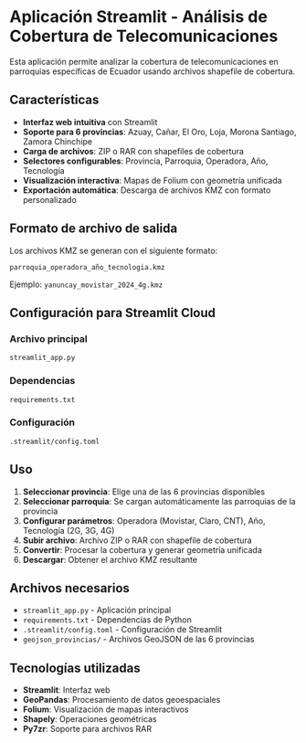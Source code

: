# Aplicación Streamlit - Análisis de Cobertura de Telecomunicaciones

Esta aplicación permite analizar la cobertura de telecomunicaciones en parroquias específicas de Ecuador usando archivos shapefile de cobertura.

## Características

- **Interfaz web intuitiva** con Streamlit
- **Soporte para 6 provincias**: Azuay, Cañar, El Oro, Loja, Morona Santiago, Zamora Chinchipe
- **Carga de archivos**: ZIP o RAR con shapefiles de cobertura
- **Selectores configurables**: Provincia, Parroquia, Operadora, Año, Tecnología
- **Visualización interactiva**: Mapas de Folium con geometría unificada
- **Exportación automática**: Descarga de archivos KMZ con formato personalizado

## Formato de archivo de salida

Los archivos KMZ se generan con el siguiente formato:
```
parroquia_operadora_año_tecnologia.kmz
```

Ejemplo: `yanuncay_movistar_2024_4g.kmz`

## Configuración para Streamlit Cloud

### Archivo principal
```
streamlit_app.py
```

### Dependencias
```
requirements.txt
```

### Configuración
```
.streamlit/config.toml
```

## Uso

1. **Seleccionar provincia**: Elige una de las 6 provincias disponibles
2. **Seleccionar parroquia**: Se cargan automáticamente las parroquias de la provincia
3. **Configurar parámetros**: Operadora (Movistar, Claro, CNT), Año, Tecnología (2G, 3G, 4G)
4. **Subir archivo**: Archivo ZIP o RAR con shapefile de cobertura
5. **Convertir**: Procesar la cobertura y generar geometría unificada
6. **Descargar**: Obtener el archivo KMZ resultante

## Archivos necesarios

- `streamlit_app.py` - Aplicación principal
- `requirements.txt` - Dependencias de Python
- `.streamlit/config.toml` - Configuración de Streamlit
- `geojson_provincias/` - Archivos GeoJSON de las 6 provincias

## Tecnologías utilizadas

- **Streamlit**: Interfaz web
- **GeoPandas**: Procesamiento de datos geoespaciales
- **Folium**: Visualización de mapas interactivos
- **Shapely**: Operaciones geométricas
- **Py7zr**: Soporte para archivos RAR
